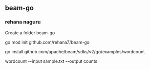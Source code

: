 ## beam-go
### rehana naguru
Create a folder beam-go

go mod init github.com/rehana7/beam-go  

go install github.com/apache/beam/sdks/v2/go/examples/wordcount

wordcount --input sample.txt --output counts
